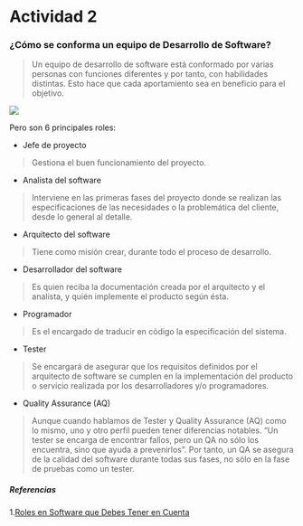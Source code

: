 # Actividad 2
### ¿Cómo se conforma un equipo de Desarrollo de Software?
>Un equipo de desarrollo de software está conformado por varias  personas con  funciones diferentes y por tanto, con habilidades distintas. Esto hace que cada aportamiento sea en beneficio para el objetivo.

![](https://www.northware.mx/wp-content/uploads/2021/04/diagrama-como-armar-un-equipo-de-desarrollo-de-software.jpg)

Pero son 6 principales roles:
* Jefe de proyecto
>Gestiona el buen funcionamiento del proyecto.
* Analista del software
>Interviene en las primeras fases del proyecto donde se realizan las especificaciones de las necesidades o la problemática del cliente, desde lo general al detalle.
* Arquitecto del software
>Tiene como misión crear, durante todo el proceso de desarrollo.
* Desarrollador del software
>Es quien reciba la documentación creada por el arquitecto y el analista, y quién implemente el producto según ésta.
* Programador
>Es el encargado de traducir en código la especificación del sistema.
* Tester
>Se encargará de asegurar que los requisitos definidos por el arquitecto de software se cumplen en la implementación del producto o servicio realizada por los desarrolladores y/o programadores.
* Quality Assurance (AQ) 
>Aunque cuando hablamos de Tester y Quality Assurance (AQ) como lo mismo, uno y otro perfil pueden tener diferencias notables. “Un tester se encarga de encontrar fallos, pero un QA no sólo los encuentra, sino que ayuda a prevenirlos”. Por tanto, un QA se asegura de la calidad del software durante todas sus fases, no sólo en la fase de pruebas como un tester.


##### Referencias

 1.[Roles en Software que Debes Tener en Cuenta](https://blog.catenon.com/es/roles-software-atraer/)
